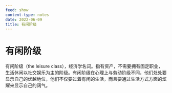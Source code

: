 ```yaml
---
feed: show
content-type: notes
date: 2022-06-09
title: 有闲阶级
---
```


# 有闲阶级

有闲阶级（the leisure class），经济学名词。指有资产，不需要拥有固定职业，生活休闲以社交娱乐为主的阶级。有闲阶级在心理上与劳动阶级不同，他们处处要显示自己的优越地位，他们不仅要过着有闲的生活，而且要通过生活方式方面的炫耀来显示自己的阔气。
